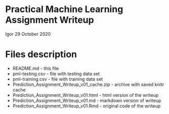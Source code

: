 # Practical Machine Learning Assignment Writeup
Igor
29 October 2020

# Files description
- README.md 		- this file
- pml-testing.csv 	- file with testing data set
- pml-training.csv 	- file with training data set
- Prediction_Assignment_Writeup_v01_cache.zip 	- archive with saved knitr cache
- Prediction_Assignment_Writeup_v01.html 		- html version of the writeup
- Prediction_Assignment_Writeup_v01.md 			- markdown version of writeup 
- Prediction_Assignment_Writeup_v01.Rmd 		- original code of the writeup